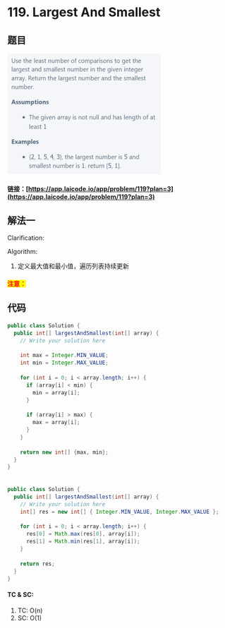 # 119. Largest And Smallest

## 题目

![](<../../.gitbook/assets/image (118).png>)

#### 链接：[https://app.laicode.io/app/problem/119?plan=3](https://app.laicode.io/app/problem/119?plan=3)

## 解法一

Clarification:&#x20;

Algorithm:&#x20;

1. 定义最大值和最小值，遍历列表持续更新

#### <mark style="color:red;">注意：</mark>

## 代码

```java
public class Solution {
  public int[] largestAndSmallest(int[] array) {
    // Write your solution here

    int max = Integer.MIN_VALUE;
    int min = Integer.MAX_VALUE;

    for (int i = 0; i < array.length; i++) {
      if (array[i] < min) {
        min = array[i];
      }

      if (array[i] > max) {
        max = array[i];
      }
    }

    return new int[] {max, min};
  }
}


public class Solution {
  public int[] largestAndSmallest(int[] array) {
    // Write your solution here
    int[] res = new int[] { Integer.MIN_VALUE, Integer.MAX_VALUE };

    for (int i = 0; i < array.length; i++) {
      res[0] = Math.max(res[0], array[i]);
      res[1] = Math.min(res[1], array[i]);
    }

    return res;
  }
}

```

#### TC & SC:&#x20;

1. TC: O(n)
2. SC: O(1)
